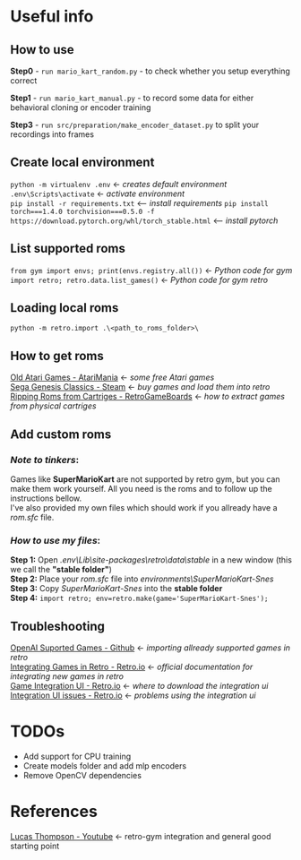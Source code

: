 # Useful info

## How to use
**Step0** - `run mario_kart_random.py` - to check whether you setup everything correct

**Step1** - `run mario_kart_manual.py` - to record some data for either behavioral cloning or encoder training 

**Step3** - `run src/preparation/make_encoder_dataset.py` to split your recordings into frames 

## Create local environment
`python -m virtualenv .env` <- *creates default environment* \
`.env\Scripts\activate` <- *activate environment* \
`pip install -r requirements.txt` <-- *install requirements*
`pip install torch===1.4.0 torchvision===0.5.0 -f https://download.pytorch.org/whl/torch_stable.html` <-- *install pytorch*

## List supported roms
`from gym import envs; print(envs.registry.all())` <- *Python code for gym* \
`import retro; retro.data.list_games()` <- *Python code for gym retro* 

## Loading local roms
`python -m retro.import .\<path_to_roms_folder>\`

## How to get roms
[Old Atari Games - AtariMania](http://www.atarimania.com/rom_collection_archive_atari_2600_roms.html) <- *some free Atari games*\
[Sega Genesis Classics - Steam](https://store.steampowered.com/agecheck/app/34270/) <- *buy games and load them into retro* \
[Ripping Roms from Cartriges - RetroGameBoards](https://www.retrogameboards.com/t/the-ripping-thread-how-to-build-your-own-legit-retro-rom-library/98) <- *how to extract games from physical cartriges*

## Add custom roms
### *Note to tinkers*: 

Games like **SuperMarioKart** are not supported by retro gym, but you can make them work yourself. All you need is the roms and to follow up the instructions bellow.\
I've also provided my own files which should work if you allready have a *rom.sfc* file.

### *How to use my files*:

**Step 1:** Open *.env\Lib\site-packages\retro\data\stable* in a new window (this we call the **"stable folder"**)\
**Step 2:** Place your *rom.sfc* file into *environments\SuperMarioKart-Snes*\
**Step 3:** Copy *SuperMarioKart-Snes* into the **stable folder**\
**Step 4:** `import retro; env=retro.make(game='SuperMarioKart-Snes');`

## Troubleshooting
[OpenAI Suported Games - Github](https://github.com/openai/retro/issues/53) <- *importing allready supported games in retro*\
[Integrating Games in Retro - Retro.io](https://retro.readthedocs.io/en/latest/integration.html) <- *official documentation for integrating new games in retro*\
[Game Integration UI - Retro.io](https://retro.readthedocs.io/en/latest/integration.html#the-integration-ui) <- *where to download the integration ui*\
[Integration UI issues - Retro.io](https://github.com/openai/retro/issues/159) <- *problems using the integration ui*

# TODOs
* Add support for CPU training
* Create models folder and add mlp encoders
* Remove OpenCV dependencies

# References

[Lucas Thompson - Youtube](https://www.youtube.com/channel/UCLA_tAh0hX9bjl6DfCe9OLw) <- retro-gym integration and general good starting point

